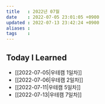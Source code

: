 ```yaml
---
title   : 2022년 07월 
date    : 2022-07-05 23:01:05 +0900
updated : 2022-07-13 23:42:24 +0900
aliases : 
tags    : 
---
```

## Today I Learned
- [[2022-07-05|우테캠 1일차]]
- [[2022-07-06|우테캠 2일차]]
- [[2022-07-11|우테캠 5일차]]
- [[2022-07-13|우테캠 7일차]]

